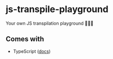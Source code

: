 # js-transpile-playground

Your own JS transpilation playground 🤸🏻🛝

## Comes with

- TypeScript ([docs](https://www.typescriptlang.org/docs/handbook/tsconfig-json.html))
